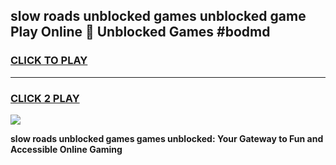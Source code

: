 
## slow roads unblocked games unblocked game Play Online 👋 Unblocked Games #bodmd
<h3>
<a href="https://premium.freeplayer.one?title=slow_roads_unblocked_games&ref=21F">CLICK TO PLAY</a></h3>
<hr>

<h3>
<a href="https://premium.freeplayer.one?title=slow_roads_unblocked_games&ref=21F">CLICK 2 PLAY</a>
  
</h3>

<a href="https://premium.freeplayer.one?title=slow_roads_unblocked_games&ref=21F/"><img src="https://clearcache.store/games.png"></a>


**slow roads unblocked games games unblocked: Your Gateway to Fun and Accessible Online Gaming**
